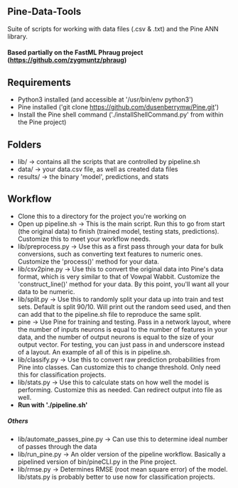 Pine-Data-Tools
---

Suite of scripts for working with data files (.csv &amp; .txt) and the Pine ANN
library.

#### Based partially on the FastML Phraug project (https://github.com/zygmuntz/phraug)

## Requirements
- Python3 installed (and accessible at '/usr/bin/env python3')
- Pine installed ('git clone https://github.com/dusenberrymw/Pine.git')
- Install the Pine shell command ('./installShellCommand.py' from within the Pine
project)

## Folders
- lib/ -> contains all the scripts that are controlled by pipeline.sh
- data/ -> your data.csv file, as well as created data files
- results/ -> the binary 'model', predictions, and stats

## Workflow
- Clone this to a directory for the project you're working on
- Open up pipeline.sh -> This is the main script.  Run this to go from start
(the original data) to finish (trained model, testing stats, predictions).
Customize this to meet your workflow needs.
- lib/preprocess.py -> Use this as a first pass through your data for bulk
conversions, such as converting text features to numeric ones.  Customize the
'process()' method for your data.
- lib/csv2pine.py -> Use this to convert the original data into Pine's data format,
which is very similar to that of Vowpal Wabbit.  Customize the
'construct_line()' method for your data.  By this point, you'll want all your data to
be numeric.
- lib/split.py -> Use this to randomly split your data up into train and test sets.
Default is split 90/10.  Will print out the random seed used, and then can add
that to the pipeline.sh file to reproduce the same split.
- pine -> Use Pine for training and testing.  Pass in a network layout, where
the number of inputs neurons is equal to the number of features in your data,
and the number of output neurons is equal to the size of your output vector.
For testing, you can just pass in and underscore instead of a layout.  An
example of all of this is in pipeline.sh.
- lib/classify.py -> Use this to convert raw prediction probabilities from Pine into
classes.  Can customize this to change threshold.  Only need this for
classification projects.
- lib/stats.py -> Use this to calculate stats on how well the model is performing.
Customize this as needed.  Can redirect output into file as well.
- **Run with './pipeline.sh'**

##### Others
-  lib/automate_passes_pine.py -> Can use this to determine ideal number of
passes through the data
- lib/run_pine.py -> An older version of the pipeline workflow.  Basically a
pipelined version of bin/pineCLI.py in the Pine project.
- lib/rmse.py -> Determines RMSE (root mean square error) of the model.
lib/stats.py is probably better to use now for classification projects.
